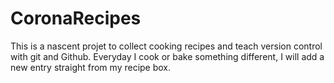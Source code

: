 # CoronaRecipes

This is a nascent projet to collect cooking recipes and teach version control
with git and Github. Everyday I cook or bake something different, I will add a
new entry straight from my recipe box.


